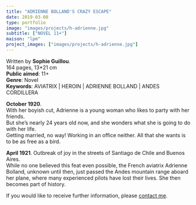 ```yaml
---
title: "ADRIENNE BOLLAND'S CRAZY ESCAPE"
date: 2019-03-08
type: portfolio
image: "images/projects/h-adrienne.jpg"
subtitle: ["NOVEL 11+"]
maison: "lpm"
project_images: ["images/projects/h-adrienne.jpg"]
---
```


Written by **Sophie Guillou**.   
164 pages, 13*21 cm   
**Public aimed**: 11+   
**Genre**: Novel      
**Keywords**: AVIATRIX | HEROIN | ADRIENNE BOLLAND | ANDES CORDILLERA


**October 1920**.   
With her boyish cut, Adrienne is a young woman who likes to party with her friends.   
But she’s nearly 24 years old now, and she wonders what she is going to do with her life.   
Getting married, no way! Working in an office neither. All that she wants is to be as free as a bird.   

**April 1921**. 
Outbreak of joy in the streets of Santiago de Chile and Buenos Aires.   
While no one believed this feat even possible, the French aviatrix Adrienne Bolland, unknown until then, just passed the Andes mountain range aboard her plane, where many experienced pilots have lost their lives. She then becomes part of history.   




If you would like to receive further information, please [contact me](mailto:melanie.guillaumin.edition@gmail.com).


